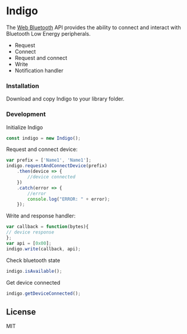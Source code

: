 # Indigo

The [Web Bluetooth](https://developer.mozilla.org/en-US/docs/Web/API/Web_Bluetooth_API) API provides the ability to connect and interact with Bluetooth Low Energy peripherals.

  - Request
  - Connect
  - Request and connect
  - Write
  - Notification handler

### Installation

Download and copy Indigo to your library folder.

### Development

Initialize Indigo
```js
const indigo = new Indigo();
```

Request and connect device:
```js
var prefix = ['Name1', 'Name1'];
indigo.requestAndConnectDevice(prefix)
    .then(device => {
        //device connected
    })
    .catch(error => {
        //error
        console.log("ERROR: " + error);
    });
```

Write and response handler:
```js
var callback = function(bytes){
// device response
};
var api = [0x00];
indigo.write(callback, api);
```

Check bluetooth state
```js
indigo.isAvailable();
```

Get device connected
```js
indigo.getDeviceConnected();
```

License
----

MIT
